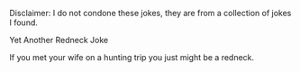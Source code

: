 Disclaimer: I do not condone these jokes, they are from a collection of jokes I found.

Yet Another Redneck Joke

If you met your wife on a hunting trip you just might be a redneck.


